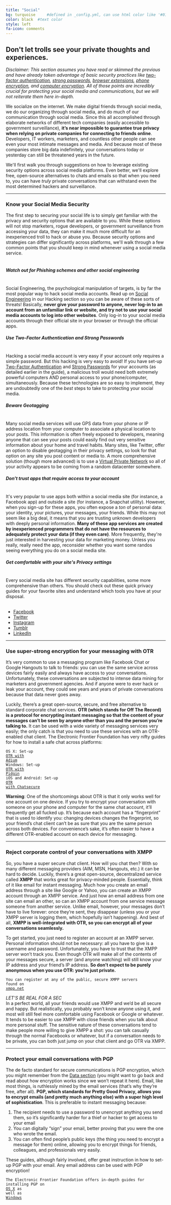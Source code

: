 ```yaml
---
title: "Social"
bg: turquoise     #defined in _config.yml, can use html color like '#010101'
color: black  #text color
style: left
fa-icon: comments
---
```


<h2 class="text-white">Don't let trolls see your private thoughts and experiences.</h2>

<em>Disclaimer: This section assumes you have read or skimmed the previous and have already taken advantage of basic security practices like <a href="#twofactor">two-factor authentication</a>, <a href="#strongpasswords">strong passwords</a>, <a href="#privacyextensions">browser extensions</a>, <a href="#phoneencryption">phone encryption</a>, and <a href="#computerencryption">computer encryption</a>. All of those points are incredibly crucial for protecting your social media and communications, but we will not reiterate them here in-depth.</em>

We socialize on the internet. We make digital friends through social media, we do our organizing through social media, and do much of our communication through social media. Since this all accomplished through elaborate networks of different tech companies (easily accessible to government surveillance), <strong>it’s near impossible to guarantee true privacy when relying on private companies for connecting to friends online</strong>. Developers, IT workers, marketers, and countless other people can see even your most intimate messages and media. And because most of these companies store big data indefinitely, your conversations today or yesterday can still be threatened years in the future.

We'll first walk you through suggestions on how to leverage existing security options across social media platforms. Even better, we'll explore free, open-source alternatives to chats and emails so that when you need to, you can have <em>truly</em> private conversations that can withstand even the most determined hackers and surveillance.


<hr>
<div id="privacysettings">
<p>
	<h3 class="text-white">Know your <strong>Social Media Security</strong></h3>
</p>
</div>
The first step to securing your social life is to simply get familiar with the privacy and security options that are available to you. While these options will not stop marketers, rogue developers, or government surveillance from accessing your data, they can make it much more difficult for an inexperienced troll to hack or abuse you. Because security options and strategies can differ significantly across platforms, we'll walk through a few common points that you should keep in mind whenever using a social media service.
<br>
<br>

<div class="recommend">
<h5 class="text-white">Watch out for Phishing schemes and other social engineering</h5>
<br>
Social Engineering, the psychological manipulation of targets, is by far the most popular way to hack social media accounts. Read up on <a href="#phishing">Social Engineering</a> in our Hacking section so you can be aware of these sorts of threats! Basically, <strong>never give your password to anyone, never log-in to an account from an unfamiliar link or website, and try not to use your social media accounts to log into other websites</strong>. Only log-in to your social media accounts through their official site in your browser or through the official apps.
</div>

<div class="recommend">
<h5 class="text-white">Use Two-Factor Authentication and Strong Passwords</h5>
<br>
Hacking a social media account is very easy if your account only requires a simple password. But this hacking is very easy to avoid! If you have set-up <a href="#twofactor">Two-Factor Authentication</a> and <a href="#strongpasswords">Strong Passwords</a> for your accounts (as detailed earlier in the guide), a malicious troll would need both extremely powerful computers AND personal access to your phone/computer, simultaneously. Because these technologies are so easy to implement, they are undoubtedly one of the <em>best</em> steps to take to protecting your social media.
</div>

<div class="recommend">
<h5 class="text-white">Beware Geotagging</h5>
<br>
Many social media services will use GPS data from your phone or IP address location from your computer to associate a physical location to your posts. This information is often freely exposed to developers, meaning anyone that can see your posts could easily find out very sensitive information about your home and travel habits. Many sites, like Twitter, offer an option to disable geotagging in their privacy settings, so look for that option on any site you post content or media to. A more comprehensive solution (though more advanced) is to use a <a href="#vpn">Virtual Private Network</a> so all of your activity appears to be coming from a random datacenter somewhere.
</div>

<div class="recommend">
<h5 class="text-white">Don't trust apps that require access to your account</h5>
<br>
It's very popular to use apps both within a social media site (for instance, a Facebook app) and outside a site (for instance, a Snapchat utility). However, when you sign-up for these apps, you often expose a <em>ton</em> of personal data: your identity, your pictures, your messages, your friends. While this may not seem like a big deal, it means that you are trusting unknown developers with deeply personal information. <strong>Many of these app services are created by inexperienced programmers that do not have the resources to adequately protect your data (if they even care)</strong>. More frequently, they're just interested in harvesting your data for marketing money. Unless you really, really need the app, reconsider whether you want some randos seeing everything you do on a social media site.
</div>

<div class="recommend">
<h5 class="text-white">Get comfortable with your site's Privacy settings</h5>
<br>
Every social media site has different security capabilities, some more comprehensive than others. You should check out these quick privacy guides for your favorite sites and understand which tools you have at your disposal.<br>
<br>
<ul>
	<li><a href="https://www.facebook.com/about/basics">Facebook</a></li>
	<li><a href="https://support.twitter.com/groups/57-safety-security#">Twitter</a></li>
	<li><a href="http://heresthethingblog.com/2014/01/14/7-privacy-tips-instagram-newbies/">Instagram</a></li>
	<li><a href="https://www.tumblr.com/docs/en/account_security">Tumblr</a></li>
	<li><a href="https://help.linkedin.com/app/answers/detail/a_id/267/~/account-security-and-privacy---best-practices">LinkedIn</a></li>
</ul>
</div>

<hr>
<div id="otr">
<p>
	<h3 class="text-white">Use super-strong encryption for your messaging with <strong>OTR</strong></h3>
</p>
</div>
It’s very common to use a messaging program like Facebook Chat or Google Hangouts to talk to friends: you can use the same service across devices fairly easily and always have access to your conversations. Unfortunately, these conversations are subjected to intense data mining for marketers and government agencies. And if anyone were to ever hack or leak your account, they could see years and years of private conversations because that data never goes away.

Luckily, there’s a great open-source, secure, and free alternative to standard corporate chat services. <strong>OTR (which stands for Off The Record) is a protocol for encrypting instant messaging so that the content of your messages can’t be seen by anyone other than you and the person you’re talking to.</strong> It can be used with a wide variety of messaging services very easily; the only catch is that you need to use these services with an OTR-enabled chat client. The Electronic Frontier Foundation has very nifty guides for how to install a safe chat across platforms:

<code>OS X: Set-up <a href="https://ssd.eff.org/en/module/how-use-otr-mac">OTR with Adium</a></code><br>
<code>Windows: Set-up <a href="https://ssd.eff.org/en/module/how-use-otr-windows">OTR with Pidgin</a></code><br>
<code>iOS and Android: Set-up <a href="https://ssd.eff.org/en/module/how-install-and-use-chatsecure">OTR with Chatsecure</a></code>

<strong>Warning</strong>: One of the shortcomings about OTR is that it only works well for one account on one device. If you try to encrypt your conversation with someone on your phone and computer for the same chat account, it’ll frequently get all fucked up. It’s because each account has a “fingerprint” that is used to identify you: changing devices changes the fingerprint, so your friend’s chat client can’t be as sure that you are the same person across both devices. For convenience’s sake, it’s often easier to have a different OTR-enabled account on each device for messaging.

<hr>
<p>
	<h3 class="text-white">Reject corporate control of your conversations with <strong>XMPP</strong></h3>
</p>
So, you have a super secure chat client. How will you chat then? With so many different messaging providers (AIM, MSN, Hangouts, etc.) it can be hard to decide. Luckily, there’s a great open-source, decentralized service called <strong>XMPP</strong> that works great for privacy-minded people. Essentially, think of it like email for instant messaging. Much how you create an email address through a site like Google or Yahoo, you can create an XMPP account through an XMPP service. And just how an email address from one site can email an other, so can an XMPP account from one service message someone from another service. Unlike email, however, your messages don’t have to live forever: once they’re sent, they disappear (unless you or your XMPP server is logging them, which hopefully isn’t happening). And best of all, <strong>XMPP is well-integrated with OTR, so you can encrypt all of your conversations seamlessly.</strong>

To get started, you just need to register an account at an XMPP server. Personal information should not be necessary: all you have to give is a username and password. Unfortunately, you have to trust that the XMPP server won’t track you. Even though OTR will make all of the contents of your messages secure, a server (and anyone watching) will still know your IP address and your friend’s IP address. <strong>So don’t expect to be purely anonymous when you use OTR: you’re just private.</strong>

<code>You can register at any of the public, secure XMPP servers found on <a href="https://xmpp.net/directory.php">xmpp.net</a></code>

<em>LET’S BE REAL FOR A SEC</em><br>
In a perfect world, all your friends would use XMPP and we’d be all secure and happy. But realistically, you probably won’t know anyone using it, and most will still feel more comfortable using Facebook or Google or whatever. It tends to be easier to use XMPP with close friends when you talk about more personal stuff. The sensitive nature of these conversations tend to make people more willing to give XMPP a shot: you can talk casually through the normal Facebooks or whatever, but if a conversation needs to be private, you can both just jump on your chat client and go OTR via XMPP.

<hr>
<p>
	<h3 class="text-white">Protect your email conversations with <strong>PGP</strong></h3>
</p>
The de facto standard for secure communications is PGP encryption, which you might remember from the <a href="#data">Data section</a> (you might want to go back and read about how encryption works since we won’t repeat it here). Email, like most things, is ruthlessly mined by the email services (that’s why they’re free, after all). <strong>PGP, which standards for Pretty Good Privacy, allows you to encrypt emails (and pretty much anything else) with a super high level of sophistication</strong>. This is preferable to instant messaging because:
<br>
<ol>
	<li>The recipient needs to use a password to unencrypt anything you send them, so it’s significantly harder for a thief or hacker to get access to your email</li>
	<li>You can digitally “sign” your email, better proving that you were the one who wrote the email.</li>
	<li>You can often find people’s public keys (the thing you need to encrypt a message for them) online, allowing you to encrypt things for friends, colleagues, and professionals very easily.</li>
</ol>

These guides, although fairly involved, offer great instruction in how to set-up PGP with your email. Any email address can be used with PGP encryption!

<code>The Electronic Frontier Foundation offers in-depth guides for installing PGP on <a href="https://ssd.eff.org/en/module/how-use-pgp-mac-os-x">OS X</a> as well as <a href="https://ssd.eff.org/en/module/how-use-pgp-windows-pc">Windows</a></code>
